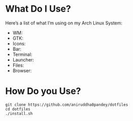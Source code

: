 # What Do I Use?
Here’s a list of what I’m using on my Arch Linux System:

- WM: 
- GTK: 
- Icons: 
- Bar: 
- Terminal: 
- Launcher: 
- Files: 
- Browser: 

# How Do you Use?
```shell
git clone https://github.com/aniruddha0pandey/dotfiles
cd dotfiles
./install.sh
```
